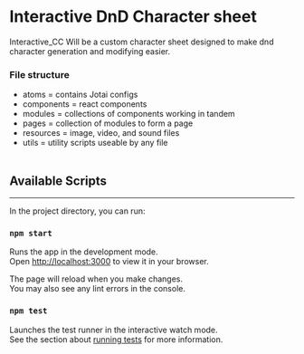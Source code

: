 # Interactive DnD Character sheet

Interactive_CC
Will be a custom character sheet designed to make dnd character generation and modifying easier.

### File structure

- atoms = contains Jotai configs
- components = react components
- modules = collections of components working in tandem
- pages = collection of modules to form a page
- resources = image, video, and sound files
- utils = utility scripts useable by any file
  <br/><br/>

## Available Scripts

---

In the project directory, you can run:

### `npm start`

Runs the app in the development mode.\
Open [http://localhost:3000](http://localhost:3000) to view it in your browser.

The page will reload when you make changes.\
You may also see any lint errors in the console.

### `npm test`

Launches the test runner in the interactive watch mode.\
See the section about [running tests](https://facebook.github.io/create-react-app/docs/running-tests) for more information.
